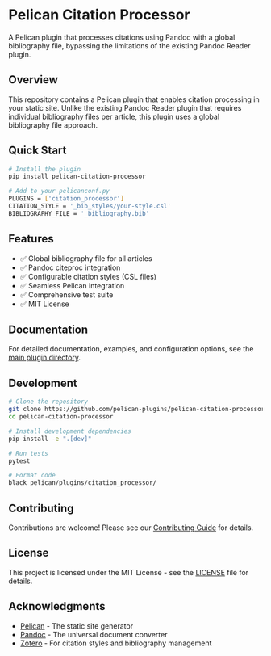 # Pelican Citation Processor

A Pelican plugin that processes citations using Pandoc with a global bibliography file, bypassing the limitations of the existing Pandoc Reader plugin.

## Overview

This repository contains a Pelican plugin that enables citation processing in your static site. Unlike the existing Pandoc Reader plugin that requires individual bibliography files per article, this plugin uses a global bibliography file approach.

## Quick Start

```bash
# Install the plugin
pip install pelican-citation-processor

# Add to your pelicanconf.py
PLUGINS = ['citation_processor']
CITATION_STYLE = '_bib_styles/your-style.csl'
BIBLIOGRAPHY_FILE = '_bibliography.bib'
```

## Features

- ✅ Global bibliography file for all articles
- ✅ Pandoc citeproc integration
- ✅ Configurable citation styles (CSL files)
- ✅ Seamless Pelican integration
- ✅ Comprehensive test suite
- ✅ MIT License

## Documentation

For detailed documentation, examples, and configuration options, see the [main plugin directory](pelican-citation-processor/).

## Development

```bash
# Clone the repository
git clone https://github.com/pelican-plugins/pelican-citation-processor.git
cd pelican-citation-processor

# Install development dependencies
pip install -e ".[dev]"

# Run tests
pytest

# Format code
black pelican/plugins/citation_processor/
```

## Contributing

Contributions are welcome! Please see our [Contributing Guide](pelican-citation-processor/CONTRIBUTING.md) for details.

## License

This project is licensed under the MIT License - see the [LICENSE](pelican-citation-processor/LICENSE) file for details.

## Acknowledgments

- [Pelican](https://blog.getpelican.com/) - The static site generator
- [Pandoc](https://pandoc.org/) - The universal document converter
- [Zotero](https://www.zotero.org/) - For citation styles and bibliography management
